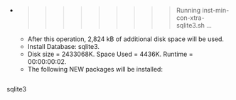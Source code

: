 * >>>>>>>>> Running inst-min-con-xtra-sqlite3.sh ...
  * After this operation, 2,824 kB of additional disk space will be used.
  * Install Database: sqlite3.
  * Disk size = 2433068K. Space Used = 4436K. Runtime = 00:00:00:02.
  * The following NEW packages will be installed:
  ```bash
sqlite3
  ```
